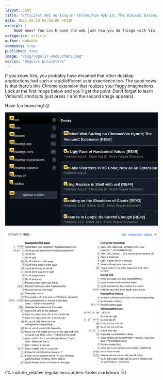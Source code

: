 ```yaml
---
layout: post
title: "Efficient Web Surfing on Chrome/Vim Hybrid; The VimiumC Extension [RE#6]"
date: 2021-08-20 00:00:00 +0330
excerpt: |
    Good news! You can browse the web just how you do things with Vim.
categories: article
author: babakks
comments: true
published: true
image: "/img/regular-encounters.png"
series: "Regular Encounters"
---
```


If you know Vim, you probably have dreamed that other desktop applications had such a rapid/efficient user experience too. The good news is that 
there's this Chrome extension that realizes your foggy imaginations. Look at the first image below and you'll get the point. Don't forget to learn VimiumC shortcuts (just press `?` and the second image appears).

Have fun browsing! 😉

![](/img/2021-08-20-re%23006-vimiumc.png)

![](/img/2021-08-20-re%23006-vimiumc-help.png)

{% include_relative regular-encounters-footer.markdown %}
